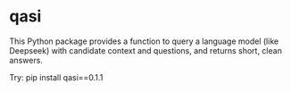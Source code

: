 # qasi

This Python package provides a function to query a language model (like Deepseek) with candidate context and questions, and returns short, clean answers.

Try: 
pip install qasi==0.1.1
